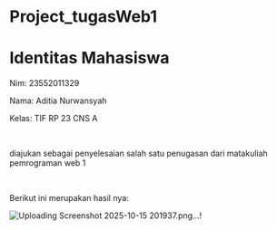 # Project_tugasWeb1 

<h1>Identitas Mahasiswa</h1>
<p>Nim: 23552011329</p>
<p>Nama: Aditia Nurwansyah</p>
<p>Kelas: TIF RP 23 CNS A</p>
<br>
<p>diajukan sebagai penyelesaian salah satu penugasan dari matakuliah pemrograman web 1</p>
<br> 
<p>Berikut ini merupakan hasil nya: </p>

![Uploading Screenshot 2025-10-15 201937.png…]()! 
